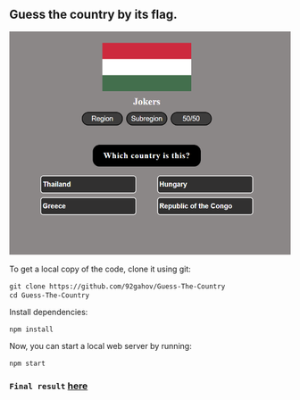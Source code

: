 ## Guess the country by its flag.

<img src="img/screenshot.PNG" width="600" height="400">

To get a local copy of the code, clone it using git:

```
git clone https://github.com/92gahov/Guess-The-Country
cd Guess-The-Country
```

Install dependencies:

```
npm install
```

Now, you can start a local web server by running:

```
npm start
```

### `Final result` <a href="https://guess-the-country.surge.sh/" target="_blank">here</a>